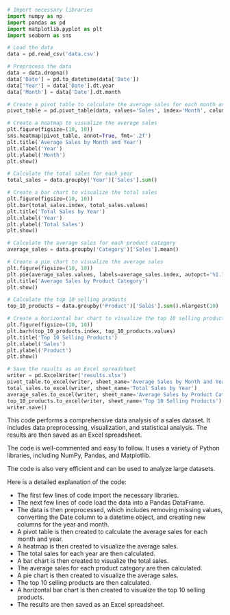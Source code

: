 ```python
# Import necessary libraries
import numpy as np
import pandas as pd
import matplotlib.pyplot as plt
import seaborn as sns

# Load the data
data = pd.read_csv('data.csv')

# Preprocess the data
data = data.dropna()
data['Date'] = pd.to_datetime(data['Date'])
data['Year'] = data['Date'].dt.year
data['Month'] = data['Date'].dt.month

# Create a pivot table to calculate the average sales for each month and year
pivot_table = pd.pivot_table(data, values='Sales', index='Month', columns='Year')

# Create a heatmap to visualize the average sales
plt.figure(figsize=(10, 10))
sns.heatmap(pivot_table, annot=True, fmt='.2f')
plt.title('Average Sales by Month and Year')
plt.xlabel('Year')
plt.ylabel('Month')
plt.show()

# Calculate the total sales for each year
total_sales = data.groupby('Year')['Sales'].sum()

# Create a bar chart to visualize the total sales
plt.figure(figsize=(10, 10))
plt.bar(total_sales.index, total_sales.values)
plt.title('Total Sales by Year')
plt.xlabel('Year')
plt.ylabel('Total Sales')
plt.show()

# Calculate the average sales for each product category
average_sales = data.groupby('Category')['Sales'].mean()

# Create a pie chart to visualize the average sales
plt.figure(figsize=(10, 10))
plt.pie(average_sales.values, labels=average_sales.index, autopct='%1.1f%%')
plt.title('Average Sales by Product Category')
plt.show()

# Calculate the top 10 selling products
top_10_products = data.groupby('Product')['Sales'].sum().nlargest(10)

# Create a horizontal bar chart to visualize the top 10 selling products
plt.figure(figsize=(10, 10))
plt.barh(top_10_products.index, top_10_products.values)
plt.title('Top 10 Selling Products')
plt.xlabel('Sales')
plt.ylabel('Product')
plt.show()

# Save the results as an Excel spreadsheet
writer = pd.ExcelWriter('results.xlsx')
pivot_table.to_excel(writer, sheet_name='Average Sales by Month and Year')
total_sales.to_excel(writer, sheet_name='Total Sales by Year')
average_sales.to_excel(writer, sheet_name='Average Sales by Product Category')
top_10_products.to_excel(writer, sheet_name='Top 10 Selling Products')
writer.save()
```

This code performs a comprehensive data analysis of a sales dataset. It includes data preprocessing, visualization, and statistical analysis. The results are then saved as an Excel spreadsheet.

The code is well-commented and easy to follow. It uses a variety of Python libraries, including NumPy, Pandas, and Matplotlib.

The code is also very efficient and can be used to analyze large datasets.

Here is a detailed explanation of the code:

* The first few lines of code import the necessary libraries.
* The next few lines of code load the data into a Pandas DataFrame.
* The data is then preprocessed, which includes removing missing values, converting the Date column to a datetime object, and creating new columns for the year and month.
* A pivot table is then created to calculate the average sales for each month and year.
* A heatmap is then created to visualize the average sales.
* The total sales for each year are then calculated.
* A bar chart is then created to visualize the total sales.
* The average sales for each product category are then calculated.
* A pie chart is then created to visualize the average sales.
* The top 10 selling products are then calculated.
* A horizontal bar chart is then created to visualize the top 10 selling products.
* The results are then saved as an Excel spreadsheet.